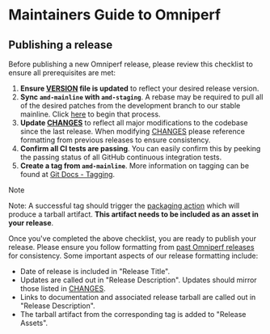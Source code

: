 # Maintainers Guide to Omniperf

## Publishing a release

Before publishing a new Omniperf release, please review this checklist to ensure all prerequisites are met:

1) **Ensure [VERSION](VERSION) file is updated** to reflect your desired release version.
2) **Sync `amd-mainline` with `amd-staging`**. A rebase may be required to pull all of the desired patches from the development branch to our stable mainline. Click [here]() to begin that process.
3) **Update [CHANGES](CHANGES)** to reflect all major modifications to the codebase since the last release. When modifying [CHANGES](CHANGES) please reference formatting from previous releases to ensure consistency.
4) **Confirm all CI tests are passing**. You can easily confirm this by peeking the passing status of all GitHub continuous integration tests.
5) **Create a tag from `amd-mainline`**. More information on tagging can be found at [Git Docs - Tagging](https://git-scm.com/book/en/v2/Git-Basics-Tagging). 

> [!NOTE]
Note: A successful tag should trigger the [packaging action](https://github.com/ROCm/omniperf/actions/workflows/packaging.yml) which will produce a tarball artifact. **This artifact needs to be included as an asset in your release**.

Once you've completed the above checklist, you are ready to publish your release. Please ensure you follow formatting from [past Omniperf releases](https://github.com/ROCm/omniperf/releases) for consistency. Some important aspects of our release formatting include:

- Date of release is included in "Release Title".
- Updates are called out in "Release Description". Updates should mirror those listed in [CHANGES](CHANGES).
- Links to documentation and associated release tarball are called out in "Release Description".
- The tarball artifact from the corresponding tag is added to "Release Assets".
